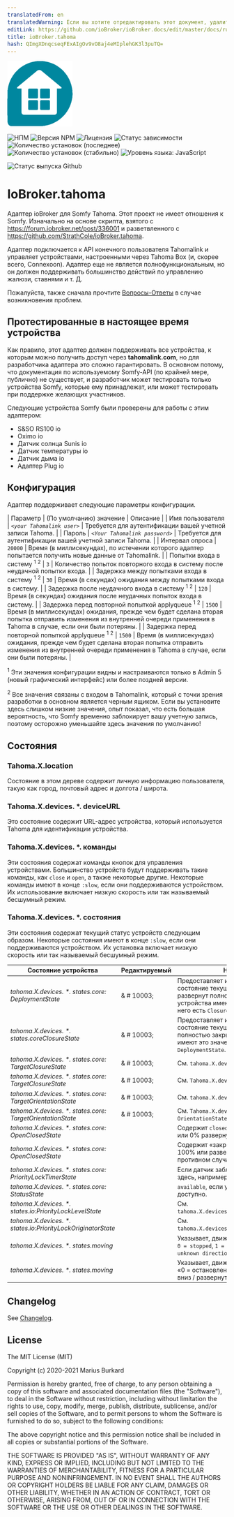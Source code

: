 ```yaml
---
translatedFrom: en
translatedWarning: Если вы хотите отредактировать этот документ, удалите поле «translationFrom», в противном случае этот документ будет снова автоматически переведен
editLink: https://github.com/ioBroker/ioBroker.docs/edit/master/docs/ru/adapterref/iobroker.tahoma/README.md
title: ioBroker.tahoma
hash: QImgXDnqcseqFExAIgOv9vO8aj4eMIplehGK3l3puTQ=
---
```

![Логотип](../../../en/adapterref/iobroker.tahoma/admin/tahoma.png)

![НПМ](https://nodei.co/npm/iobroker.tahoma.png?downloads=true)
![Версия NPM](https://img.shields.io/npm/v/iobroker.tahoma.svg)
![Лицензия](https://img.shields.io/badge/license-MIT-blue.svg?style=flat)
![Статус зависимости](https://img.shields.io/david/Excodibur/iobroker.schwoerer-ventcube.svg)
![Количество установок (последнее)](http://iobroker.live/badges/tahoma-installed.svg)
![Количество установок (стабильно)](http://iobroker.live/badges/tahoma-stable.svg)
![Уровень языка: JavaScript](https://img.shields.io/lgtm/grade/javascript/g/Excodibur/ioBroker.tahoma.svg?logo=lgtm&logoWidth=18)

![Статус выпуска Github](https://github.com/Excodibur/iobroker.tahoma/workflows/Build%2C%20Test%20and%20Release/badge.svg)

# IoBroker.tahoma
Адаптер ioBroker для Somfy Tahoma. Этот проект не имеет отношения к Somfy. Изначально на основе скрипта, взятого с https://forum.iobroker.net/post/336001 и разветвленного с https://github.com/StrathCole/ioBroker.tahoma.

Адаптер подключается к API конечного пользователя Tahomalink и управляет устройствами, настроенными через Tahoma Box (и, скорее всего, Connexoon).
Адаптер еще не является полнофункциональным, но он должен поддерживать большинство действий по управлению жалюзи, ставнями и т. Д.

Пожалуйста, также сначала прочтите [Вопросы-Ответы](https://github.com/Excodibur/ioBroker.tahoma/blob/master/FAQ.md) в случае возникновения проблем.

## Протестированные в настоящее время устройства
Как правило, этот адаптер должен поддерживать все устройства, к которым можно получить доступ через __tahomalink.com__, но для разработчика адаптера это сложно гарантировать. В основном потому, что документация по используемому Somfy-API (по крайней мере, публично) не существует, и разработчик может тестировать только устройства Somfy, которые ему принадлежат, или может тестировать при поддержке желающих участников.

Следующие устройства Somfy были проверены для работы с этим адаптером:

- S&SO RS100 io
- Oximo io
- Датчик солнца Sunis io
- Датчик температуры io
- Датчик дыма io
- Адаптер Plug io

## Конфигурация
Адаптер поддерживает следующие параметры конфигурации.

| Параметр | (По умолчанию) значение | Описание |
| Имя пользователя | _`<your Tahomalink user>`_ | Требуется для аутентификации вашей учетной записи Tahoma. |
| Пароль | _`<Your Tahomalink password>`_ | Требуется для аутентификации вашей учетной записи Tahoma. |
| Интервал опроса | `20000` | Время (в миллисекундах), по истечении которого адаптер попытается получить новые данные от Tahomalink. |
| Попытки входа в систему <sup>1</sup> <sup>2</sup> | `3` | Количество попыток повторного входа в систему после неудачной попытки входа. |
| Задержка между попытками входа в систему <sup>1</sup> <sup>2</sup> | `30` | Время (в секундах) ожидания между попытками входа в систему. |
| Задержка после неудачного входа в систему <sup>1</sup> <sup>2</sup> | `120` | Время (в секундах) ожидания после неудачных попыток входа в систему. |
| Задержка перед повторной попыткой applyqueue <sup>1</sup> <sup>2</sup> | `1500` | Время (в миллисекундах) ожидания, прежде чем будет сделана вторая попытка отправить изменения из внутренней очереди применения в Tahoma в случае, если они были потеряны. |
| Задержка перед повторной попыткой applyqueue <sup>1</sup> <sup>2</sup> | `1500` | Время (в миллисекундах) ожидания, прежде чем будет сделана вторая попытка отправить изменения из внутренней очереди применения в Tahoma в случае, если они были потеряны. |

<sup>1</sup> Эти значения конфигурации видны и настраиваются только в Admin 5 (новый графический интерфейс) или более поздней версии.

<sup>2</sup> Все значения связаны с входом в Tahomalink, который с точки зрения разработки в основном является черным ящиком. Если вы установите здесь слишком низкие значения, опыт показал, что есть большая вероятность, что Somfy временно заблокирует вашу учетную запись, поэтому осторожно уменьшайте здесь значения по умолчанию!

## Состояния
### Tahoma.X.location
Состояние в этом дереве содержит личную информацию пользователя, такую как город, почтовый адрес и долгота / широта.

### Tahoma.X.devices. *. deviceURL
Это состояние содержит URL-адрес устройства, который используется Tahoma для идентификации устройства.

### Tahoma.X.devices. *. команды
Эти состояния содержат команды кнопок для управления устройствами. Большинство устройств будут поддерживать такие команды, как `close` и `open`, а также некоторые другие.
Некоторые команды имеют в конце `:slow`, если они поддерживаются устройством. Их использование включает низкую скорость или так называемый бесшумный режим.

### Tahoma.X.devices. *. состояния
Эти состояния содержат текущий статус устройств следующим образом. Некоторые состояния имеют в конце `:slow`, если они поддерживаются устройством. Их установка включает низкую скорость или так называемый бесшумный режим.

| Состояние устройства | Редактируемый | Назначение / Описание |
|-------------------------------------------------------------|----------|---------------------|
| _tahoma.X.devices. *. states.core: DeploymentState_ | & # 10003; | Предоставляет информацию и контролирует состояние текущего развертывания. 100 означает, что развернут полностью, 0 - развернут. Не все устройства имеют это значение, у некоторых вместо него есть `ClosureState`. |
| _tahoma.X.devices. *. states.coreClosureState_ | & # 10003; | Предоставляет информацию и контролирует состояние текущего закрытия. 100 означает полностью закрыто, 0 открыто. Не все устройства имеют это значение, у некоторых вместо него есть `DeploymentState`. |
| _tahoma.X.devices. *. states.core: TargetClosureState_ | & # 10003; | См. `tahoma.X.devices.*.states.core:ClosureState` |
| _tahoma.X.devices. *. states.core: TargetClosureState_ | & # 10003; | См. `Tahoma.X.devices. *. States.core: ClosureState` |
| _tahoma.X.devices. *. states.core: TargetOrientationState_ | & # 10003; | См. `tahoma.X.devices.*.states.core:OrientationState` |
| _tahoma.X.devices. *. states.core: TargetOrientationState_ | & # 10003; | См. `Tahoma.X.devices. *. States.core: OrientationState` |
| _tahoma.X.devices. *. states.core: OpenClosedState_ | | Содержит `closed`, если устройство закрыто на 100% или 0% развернуто, и `open` в противном случае. |
| _tahoma.X.devices. *. states.core: OpenClosedState_ | | Содержит «закрыто», если устройство закрыто на 100% или развернуто на 0%, и «открыто» в противном случае. |
| _tahoma.X.devices. *. states.core: PriorityLockTimerState_ | | Если датчик заблокировал устройство, это указано здесь, например. г. датчик ветра, блокирующий тент. |
| _tahoma.X.devices. *. states.core: StatusState_ | | `available`, если устройство в данный момент доступно. |
| _tahoma.X.devices. *. states.io:PriorityLockLevelState_ | | См. `tahoma.X.devices.*.states.core:PriorityLockTimerState` |
| _tahoma.X.devices. *. states.io:PriorityLockOriginatorState_ | | См. `tahoma.X.devices.*.states.core:PriorityLockTimerState` |
| _tahoma.X.devices. *. states.moving_ | | Указывает, движется ли устройство в данный момент. `0 = stopped`, `1 = up/undeploy`, `2 = down/deploy`, `3 = unknown direction` |
| _tahoma.X.devices. *. states.moving_ | | Указывает, движется ли устройство в данный момент. «0 = остановлено», «1 = вверх / развернуто», «2 = вниз / развернуто», «3 = неизвестное направление» |

## Changelog
See [Changelog](https://github.com/Excodibur/ioBroker.tahoma/blob/master/CHANGELOG.md).

## License

The MIT License (MIT)

Copyright (c) 2020-2021 Marius Burkard

Permission is hereby granted, free of charge, to any person obtaining a copy
of this software and associated documentation files (the "Software"), to deal
in the Software without restriction, including without limitation the rights
to use, copy, modify, merge, publish, distribute, sublicense, and/or sell
copies of the Software, and to permit persons to whom the Software is
furnished to do so, subject to the following conditions:

The above copyright notice and this permission notice shall be included in
all copies or substantial portions of the Software.

THE SOFTWARE IS PROVIDED "AS IS", WITHOUT WARRANTY OF ANY KIND, EXPRESS OR
IMPLIED, INCLUDING BUT NOT LIMITED TO THE WARRANTIES OF MERCHANTABILITY,
FITNESS FOR A PARTICULAR PURPOSE AND NONINFRINGEMENT. IN NO EVENT SHALL THE
AUTHORS OR COPYRIGHT HOLDERS BE LIABLE FOR ANY CLAIM, DAMAGES OR OTHER
LIABILITY, WHETHER IN AN ACTION OF CONTRACT, TORT OR OTHERWISE, ARISING FROM,
OUT OF OR IN CONNECTION WITH THE SOFTWARE OR THE USE OR OTHER DEALINGS IN
THE SOFTWARE.